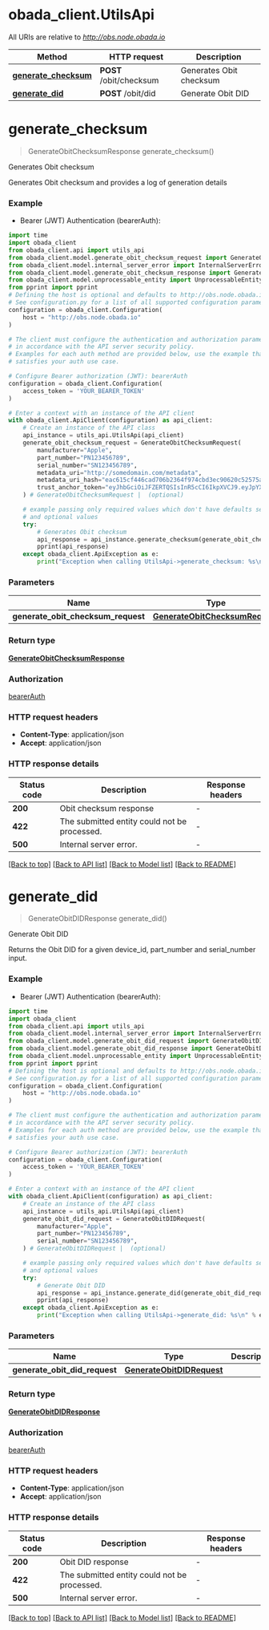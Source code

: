 # obada_client.UtilsApi

All URIs are relative to *http://obs.node.obada.io*

Method | HTTP request | Description
------------- | ------------- | -------------
[**generate_checksum**](UtilsApi.md#generate_checksum) | **POST** /obit/checksum | Generates Obit checksum
[**generate_did**](UtilsApi.md#generate_did) | **POST** /obit/did | Generate Obit DID


# **generate_checksum**
> GenerateObitChecksumResponse generate_checksum()

Generates Obit checksum

Generates Obit checksum and provides a log of generation details

### Example

* Bearer (JWT) Authentication (bearerAuth):

```python
import time
import obada_client
from obada_client.api import utils_api
from obada_client.model.generate_obit_checksum_request import GenerateObitChecksumRequest
from obada_client.model.internal_server_error import InternalServerError
from obada_client.model.generate_obit_checksum_response import GenerateObitChecksumResponse
from obada_client.model.unprocessable_entity import UnprocessableEntity
from pprint import pprint
# Defining the host is optional and defaults to http://obs.node.obada.io
# See configuration.py for a list of all supported configuration parameters.
configuration = obada_client.Configuration(
    host = "http://obs.node.obada.io"
)

# The client must configure the authentication and authorization parameters
# in accordance with the API server security policy.
# Examples for each auth method are provided below, use the example that
# satisfies your auth use case.

# Configure Bearer authorization (JWT): bearerAuth
configuration = obada_client.Configuration(
    access_token = 'YOUR_BEARER_TOKEN'
)

# Enter a context with an instance of the API client
with obada_client.ApiClient(configuration) as api_client:
    # Create an instance of the API class
    api_instance = utils_api.UtilsApi(api_client)
    generate_obit_checksum_request = GenerateObitChecksumRequest(
        manufacturer="Apple",
        part_number="PN123456789",
        serial_number="SN123456789",
        metadata_uri="http://somedomain.com/metadata",
        metadata_uri_hash="eac615cf446cad706b2364f974cbd3ec90620c52575aa1902418572f5a8d1fb5",
        trust_anchor_token="eyJhbGciOiJFZERTQSIsInR5cCI6IkpXVCJ9.eyJpYXQiOjE2NDc5NDEzNzksImlzcyI6ImFzY2lkaSIsInN1YiI6ImNkZDU1ZDIyLTI3NzAtNDk4Ny05YTI3LTNlNDg1ZDIzMjg1NCIsInZlcmlmeVVybCI6Imh0dHBzOi8vd3d3LmFzY2RpLmNvbS9hcGkvdjEvdmVyaWZ5In0.yEHMUUuJKFZYe04afAsPWEoX35ATb6JQj9aspY_yiY2W3HZKoKHq6rcUV02OL3hptZmByeC02yL-mkczbLLlCQ",
    ) # GenerateObitChecksumRequest |  (optional)

    # example passing only required values which don't have defaults set
    # and optional values
    try:
        # Generates Obit checksum
        api_response = api_instance.generate_checksum(generate_obit_checksum_request=generate_obit_checksum_request)
        pprint(api_response)
    except obada_client.ApiException as e:
        print("Exception when calling UtilsApi->generate_checksum: %s\n" % e)
```


### Parameters

Name | Type | Description  | Notes
------------- | ------------- | ------------- | -------------
 **generate_obit_checksum_request** | [**GenerateObitChecksumRequest**](GenerateObitChecksumRequest.md)|  | [optional]

### Return type

[**GenerateObitChecksumResponse**](GenerateObitChecksumResponse.md)

### Authorization

[bearerAuth](../README.md#bearerAuth)

### HTTP request headers

 - **Content-Type**: application/json
 - **Accept**: application/json


### HTTP response details

| Status code | Description | Response headers |
|-------------|-------------|------------------|
**200** | Obit checksum response |  -  |
**422** | The submitted entity could not be processed. |  -  |
**500** | Internal server error. |  -  |

[[Back to top]](#) [[Back to API list]](../README.md#documentation-for-api-endpoints) [[Back to Model list]](../README.md#documentation-for-models) [[Back to README]](../README.md)

# **generate_did**
> GenerateObitDIDResponse generate_did()

Generate Obit DID

Returns the Obit DID for a given device_id, part_number and serial_number input.

### Example

* Bearer (JWT) Authentication (bearerAuth):

```python
import time
import obada_client
from obada_client.api import utils_api
from obada_client.model.internal_server_error import InternalServerError
from obada_client.model.generate_obit_did_request import GenerateObitDIDRequest
from obada_client.model.generate_obit_did_response import GenerateObitDIDResponse
from obada_client.model.unprocessable_entity import UnprocessableEntity
from pprint import pprint
# Defining the host is optional and defaults to http://obs.node.obada.io
# See configuration.py for a list of all supported configuration parameters.
configuration = obada_client.Configuration(
    host = "http://obs.node.obada.io"
)

# The client must configure the authentication and authorization parameters
# in accordance with the API server security policy.
# Examples for each auth method are provided below, use the example that
# satisfies your auth use case.

# Configure Bearer authorization (JWT): bearerAuth
configuration = obada_client.Configuration(
    access_token = 'YOUR_BEARER_TOKEN'
)

# Enter a context with an instance of the API client
with obada_client.ApiClient(configuration) as api_client:
    # Create an instance of the API class
    api_instance = utils_api.UtilsApi(api_client)
    generate_obit_did_request = GenerateObitDIDRequest(
        manufacturer="Apple",
        part_number="PN123456789",
        serial_number="SN123456789",
    ) # GenerateObitDIDRequest |  (optional)

    # example passing only required values which don't have defaults set
    # and optional values
    try:
        # Generate Obit DID
        api_response = api_instance.generate_did(generate_obit_did_request=generate_obit_did_request)
        pprint(api_response)
    except obada_client.ApiException as e:
        print("Exception when calling UtilsApi->generate_did: %s\n" % e)
```


### Parameters

Name | Type | Description  | Notes
------------- | ------------- | ------------- | -------------
 **generate_obit_did_request** | [**GenerateObitDIDRequest**](GenerateObitDIDRequest.md)|  | [optional]

### Return type

[**GenerateObitDIDResponse**](GenerateObitDIDResponse.md)

### Authorization

[bearerAuth](../README.md#bearerAuth)

### HTTP request headers

 - **Content-Type**: application/json
 - **Accept**: application/json


### HTTP response details

| Status code | Description | Response headers |
|-------------|-------------|------------------|
**200** | Obit DID response |  -  |
**422** | The submitted entity could not be processed. |  -  |
**500** | Internal server error. |  -  |

[[Back to top]](#) [[Back to API list]](../README.md#documentation-for-api-endpoints) [[Back to Model list]](../README.md#documentation-for-models) [[Back to README]](../README.md)

